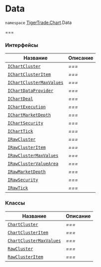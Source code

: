 
# Data

`namespace` [TigerTrade.Chart](../TigerTrade.Chart.md).Data

===


### Интерфейсы
| Название | Описание |
| --- | --- |
| [`IChartCluster`](./Data/IChartCluster.cs.md) | *===* |
| [`IChartClusterItem`](./Data/IChartClusterItem.cs.md) | *===* |
| [`IChartClusterMaxValues`](./Data/IChartClusterMaxValues.cs.md) | *===* |
| [`IChartDataProvider`](./Data/IChartDataProvider.cs.md) | *===* |
| [`IChartDeal`](./Data/IChartDeal.cs.md) | *===* |
| [`IChartExecution`](./Data/IChartExecution.cs.md) | *===* |
| [`IChartMarketDepth`](./Data/IChartMarketDepth.cs.md) | *===* |
| [`IChartSecurity`](./Data/IChartSecurity.cs.md) | *===* |
| [`IChartTick`](./Data/IChartTick.cs.md) | *===* |
| [`IRawCluster`](./Data/IRawCluster.cs.md) | *===* |
| [`IRawClusterItem`](./Data/IRawClusterItem.cs.md) | *===* |
| [`IRawClusterMaxValues`](./Data/IRawClusterMaxValues.cs.md) | *===* |
| [`IRawClusterValueArea`](./Data/IRawClusterValueArea.cs.md) | *===* |
| [`IRawMarketDepth`](./Data/IRawMarketDepth.cs.md) | *===* |
| [`IRawSecurity`](./Data/IRawSecurity.cs.md) | *===* |
| [`IRawTick`](./Data/IRawTick.cs.md) | *===* |

### Классы
| Название | Описание |
| --- | --- |
| [`ChartCluster`](./Data/ChartCluster.cs.md) | *===* |
| [`ChartClusterItem`](./Data/ChartClusterItem.cs.md) | *===* |
| [`ChartClusterMaxValues`](./Data/ChartClusterMaxValues.cs.md) | *===* |
| [`RawCluster`](./Data/RawCluster.cs.md) | *===* |
| [`RawClusterItem`](./Data/RawClusterItem.cs.md) | *===* |
